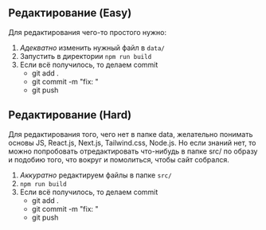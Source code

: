 ## Редактирование (Easy)

Для редактирования чего-то простого нужно:

1. _Адекватно_ изменить нужный файл в `data/`
2. Запустить в директории `npm run build`
3. Если всё получилось, то делаем commit  
   - git add .
   - git commit -m "fix: <description>"
   - git push
   

## Редактирование (Hard)

Для редактирования того, чего нет в папке data, желательно понимать основы JS, React.js, Next.js, Tailwind.css, Node.js. Но если знаний нет, то можно попробовать отредактировать что-нибудь в папке src/ по образу и подобию того, что вокруг и помолиться, чтобы сайт собрался.  

1. _Аккуратно_ редактируем файлы в папке `src/`
2. `npm run build`
3. Если всё получилось, то делаем commit  
   - git add .
   - git commit -m "fix: <description>"
   - git push